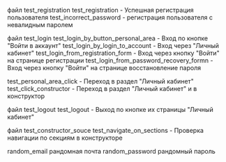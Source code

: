 файл test_registration
test_registration - Успешная регистрация пользователя 
test_incorrect_password - регистрация пользователя с невалидным паролем

файл test_login
test_login_by_button_personal_area - Вход по кнопке "Войти в аккаунт"
test_login_by_login_to_account - Вход через "Личный кабинет"
test_login_from_registration_form - Вход через кнопку "Войти" на странице регистрации
test_login_from_password_recovery_formn - Вход через кнопку "Войти" на странице восстановление пароля


test_personal_area_click - Переход в раздел "Личный кабинет"
test_click_constructor - Переход в раздел "Личный кабинет" и в конструктор


файл test_logout
test_logout - Выход по кнопке их страницы "Личный кабинет"

файл test_constructor_souce
test_navigate_on_sections - Проверка навигации по секциям в конструкторе

random_email рандомная почта
random_password рандомный пароль